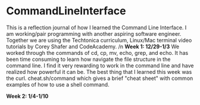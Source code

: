 # CommandLineInterface

This is a reflection journal of how I learned the Command Line Interface. I am working/pair programming with another aspiring software engineer. Together we are using the Techtonica curriculum, Linux/Mac terminal video tutorials by Corey Shafer and CodeAcademy. /n
**Week 1: 12/29-1/3** We worked through the commands of cd, cp, mv, echo, grep, and echo. It has been time consuming to learn how navigate the file structure in the command line. I find it very rewarding to work in the command line and have realized how powerful it can be. The best thing that I learned this week was the curl. cheat.sh/command which gives a brief "cheat sheet" with common examples of how to use a shell command.

**Week 2: 1/4-1/10** 
